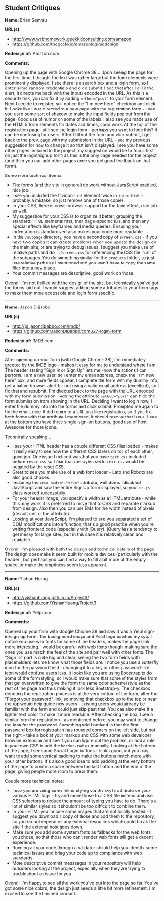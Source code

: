## Student Critiques

**Name:** Brian Semrau

**URL(s):**

* http://www.webhomework.geekkidconsulting.com/amazon
* https://github.com/thegeekkid/amazonloginredesign

**Redesign of:** Amazon.com

**Comments:**

Opening up the page with Google Chrome 38... Upon seeing the page for the first time, I thought the text was rather large but the form elements were prominently displayed. I see there is a search box and a login form, so I enter some random credentials and click submit. I see that after I click the alert, it directs me back with the inputs encoded in the URL. As this is a security risk, you can fix it by adding `method="post"` to your form element. Next I decide to register, so I notice the "I'm new here" checkbox and click it. Looks like I was directed to a new page with the registration form - I see you used some sort of shadow to make the input fields pop out from the page. Good use of humor on some of the labels. I also see you made use of the HTML5 form elements for dates and times, good work. At the top of the registration page I still see the login form - perhaps you want to hide this? It can be confusing for users. After I fill out the form and click submit, I get back to the prev. page with my submission in the URL - see my previous suggestion for how to change it so that isn't displayed. I see you have some other pages included in the project, my suggestion would be to focus first on just the login/signup form as this is the only page needed for the project (and then you can add other pages once you get good feedback on that form).

Some more technical items:

* The forms (and the site in general) do work without JavaScript enabled, nice job.
* I see you included the favicon `link` element twice in `index.html` - probably a mistake, so just remove one of those copies.
* In your CSS, there is cross-browser support for the fade effect, nice job as well.
* My suggestion for your CSS is to organize it better, grouping the standard HTML elements first, then page-specific IDs, and then any special effects like keyframes and media queries. Ensuring your indentation is standardized also makes your code more readable.
* In the `/subpage` directory, you have a second copy of `screen.css` - if you have two copies it can create problems when you update the design on the main site, or are trying to debug issues. I suggest you make use of relative paths and do `../screen.css` for referencing the CSS file in all of the subpages. You do something similar for the `products` folder, so just use relative paths as I mentioned and you won't have to copy the same files into a new place.
* Your commit messages are descriptive, good work on those.

Overall, I'm not thrilled with the design of the site, but technically you've got the forms laid out. I would suggest adding some attributes to your form tags to make them more accessible and login form specific.

---

**Name:** Jason DiBabbo

**URL(s):**

* http://pi.jasondibabbo.com/imdb/
* https://github.com/JasonDiBabbo/com327-login-form

**Redesign of:** IMDB.com

**Comments:**

After opening up your form (with Google Chrome 38), I'm immediately greeted by the IMDB logo - makes it easy for me to understand where I am. The header stating "Sign In or Sign Up" lets me know the actions I can perform. I am a new user, so I enter my email address, check the "I'm new here" box, and more fields appear. I complete the form with my dummy info, get a native browser alert for not using a valid email address (excellent), so I fix that and resubmit. I'm directed back to the page with the URL encoded with my form submission - adding the attribute `method="post"` can hide the form submission from showing in the URL. Deciding I want to login now, I enter the dummy info into the forms and click submit. Prompted me again to fix the email, nice. It did return to a URL just like registration, so if you fix both forms with that attribute I mentioned, it should resolve that issue. I see at the bottom you have three single-sign-on buttons, good use of Font Awesome for those icons.

Technically speaking...

* I see your HTML header has a couple different CSS files loaded - makes it really easy to see how the different CSS layers on top of each other, good job. One issue I noticed was that you have `text.css` included before `reset.css` so I fear that the styles set in `text.css` would be negated by the reset CSS.
* Great to see you make use of a web font loader - Lato and Roboto are also good choices.
* Including the `aria-hidden="true"` attribute, well done. I disabled JavaScript and saw the entire Sign Up form displayed, so your `no-js` class worked successfully.
* For your header image, you specify a width as a HTML attribute - while this may work, it is preferred to move that to CSS and separate markup from design. Also then you can use EMs for the width instead of pixels (default unit of the attribute).
* Looking at your JavaScript, I'm pleased to see you separated a set of DOM modifications into a function, that's a good practice when you're writing frontend code (especially with jQuery). jQuery has a tendency to get messy for large sites, but in this case it is relatively clean and readable.

Overall, I'm pleased with both the design and technical details of the page. The design does make it seem built for mobile devices (particularly with the header), but perhaps you can find a way to fill a bit more of the empty space, or make the emptiness seem less apparent.

---

**Name:** Yishan Huang

**URL(s):**

* http://yishanhuang.github.io/Project3/
* https://github.com/YishanHuang/Project3

**Redesign of:** Yelp.com

**Comments:**

Opened up your form with Google Chrome 38 and saw it was a Yelp! sign-in/sign-up form. The background image and Yelp! logo catches my eye. I notice you use web fonts for some of the headers, makes the page look more interesting. I would be careful with web fonts though, making sure the ones you use match the feel of the site and pair well with other fonts. The "Sign In" part is quite big and clear, seeing the two form fields with placeholders lets me know what those fields are. I notice you use a butterfly icon for the password field - changing it to a key or other password-like icon would confuse users less. It looks like you are using Bootstrap to do some of the form styling, so I would make sure that some of the styles from that get overwritten to give the form the same color scheme/style as the rest of the page and thus making it look less Bootstrap-y. The checkbox denoting the registration process is at the very bottom of the form, after the "Forgot your password" link, so moving that checkbox up to the top or near the top would help guide new users - existing users would already be familiar with the form and could just skip past that. You can also make it a lighter text color to make it more readable. After checking the box, I see a similar form for registration - as mentioned before, you may want to change the icon for the password. Something odd I noticed is that the first password box for registration has rounded corners on the left side, but not the right - take a look at your markup and CSS with some web developer browser extension and see if you can figure out the problem, or add a rule in your own CSS to add the `border-radius` manually. Looking at the bottom of the page, I see some Social Login buttons - looks good, but you may want to add some vertical padding to make the buttons match more with your other buttons. It's also a good idea to add padding at the very bottom of the page to create a space between the last button and the end of the page, giving people more room to press them.

Couple more technical notes:

* I see you are using some inline styling via the `style` attribute on your various HTML tags - try and move those to a CSS file instead and use CSS selectors to reduce the amount of typing you have to do. There's a lot of similar styles so it shouldn't be too difficult to combine them.
* In your HTML you include some images that are not locally hosted - I suggest you download a copy of those and add them to the repository, so you do not depend on any external resources which could break the site if the external host goes down.
* Make sure you add some system fonts as fallbacks for the web fonts you chose, so that those who can't render web fonts still get a decent experience.
* Running all your code through a validator should help you identify some technical issues and bring your code up to compliance with web standards.
* More descriptive commit messsages in your repository will help outsiders looking at the project, especially when they are trying to troubleshoot an issue for you.

Overall, I'm happy to see all the work you've put into the page so far. You've got some nice colors, the design just needs a little bit more refinement. I'm excited to see the finished product.
